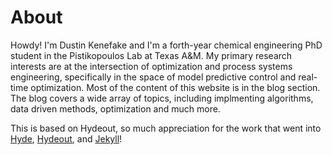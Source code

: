 # About
Howdy! I'm Dustin Kenefake and I'm a forth-year chemical engineering PhD student in the Pistikopoulos Lab at Texas A&M. My primary research interests are at the intersection of optimization and process systems engineering, specifically in the space of model predictive control and real-time optimization. Most of the content of this website is in the blog section. The blog covers a wide array of topics, including implmenting algorithms, data driven methods, optimization and much more.

This is based on Hydeout, so much appreciation for the work that went into [Hyde](https://github.com/poole/hyde), [Hydeout](https://github.com/fongandrew/hydeout), and [Jekyll](http://jekyllrb.com)!
